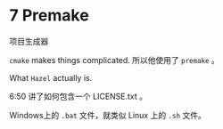 # 7 Premake

项目生成器

`cmake` makes things complicated. 所以他使用了 `premake` 。

What `Hazel` actually is. 

6:50 讲了如何包含一个 LICENSE.txt 。

Windows上的 `.bat` 文件，就类似 Linux 上的 `.sh` 文件。


